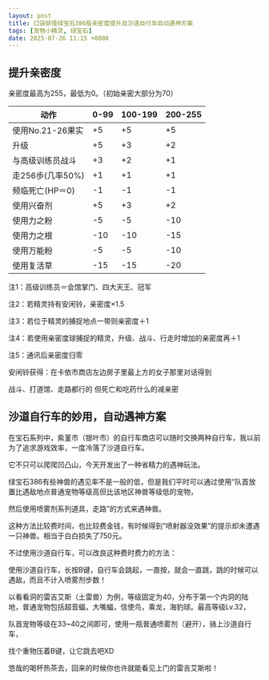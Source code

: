 ```yaml
---
layout: post
title: 口袋妖怪绿宝石386版亲密度提升及沙道自行车自动遇神方案
tags: [宠物小精灵, 绿宝石]
date: 2025-07-26 11:15 +0800
---
```

## 提升亲密度
亲密度最高为255，最低为0。（初始亲密大部分为70）
<table>
    <thead>
        <tr>
            <th>动作</th>
            <th>0-99</th>
            <th>100-199</th>
            <th>200-255</th>
        </tr>
    </thead>
    <tbody>
        <tr>
            <td>使用No.21-26果实</td>
            <td>+5</td>
            <td>+5</td>
            <td>+5</td>
        </tr>
        <tr>
            <td>升级</td>
            <td>+5</td>
            <td>+3</td>
            <td>+2</td>
        </tr>
        <tr>
            <td>与高级训练员战斗</td>
            <td>+3</td>
            <td>+2</td>
            <td>+1</td>
        </tr>
        <tr>
            <td>走256歩(几率50%)</td>
            <td>+1</td>
            <td>+1</td>
            <td>+1</td>
        </tr>
        <tr>
            <td>频临死亡(HP＝0)</td>
            <td>-1</td>
            <td>-1</td>
            <td>-1</td>
        </tr>
        <tr>
            <td>使用兴奋剂</td>
            <td>+5</td>
            <td>+3</td>
            <td>+2</td>
        </tr>
        <tr>
            <td>使用力之粉</td>
            <td>-5</td>
            <td>-5</td>
            <td>-10</td>
        </tr>
        <tr>
            <td>使用力之根</td>
            <td>-10</td>
            <td>-10</td>
            <td>-15</td>
        </tr>
        <tr>
            <td>使用万能粉</td>
            <td>-5</td>
            <td>-5</td>
            <td>-10</td>
        </tr>
        <tr>
            <td>使用复活草</td>
            <td>-15</td>
            <td>-15</td>
            <td>-20</td>
        </tr>
    </tbody>
</table>

注1：高级训练员＝会馆掌门、四大天王、冠军

注2：若精灵持有安闲铃，亲密度×1.5

注3：若位于精灵的捕捉地点一带则亲密度＋1

注4：若使用亲密度球捕捉的精灵，升级、战斗、行走时增加的亲密度再＋1

注5：通讯后亲密度归零


安闲铃获得：在卡依市商店左边房子里最上方的女子那里对话得到


战斗、打道馆、走路都行的 但死亡和吃药什么的减亲密

## 沙道自行车的妙用，自动遇神方案

在宝石系列中，紫堇市（银叶市）的自行车商店可以随时交换两种自行车，我以前为了追求游戏效率，一度冷落了沙道自行车。

它不只可以爬爬凹凸山，今天开发出了一种省精力的遇神玩法。

绿宝石386有些神兽的遇见率不是一般的低，但是我们平时可以通过使用“队首放置比遇敌地点普通宠物等级高但比该地区神兽等级低的宠物，

然后使用喷雾剂系列道具，走路”的方式来遇神兽。

这种方法比较费时间，也比较费金钱，有时候得到“喷射器没效果”的提示却未遭遇一只神兽。相当于白白损失了750元。

不过使用沙道自行车，可以改良这种费时费力的方法：

使用沙道自行车，长按B键，自行车会跳起，一直按，就会一直跳，跳的时候可以遇敌，而且不计入喷雾剂步数！

以看看洞的雷吉艾斯（土雷兽）为例，等级固定为40，分布于第一个内洞的陆地，普通宠物包括超音蝠，大嘴蝠，信使鸟，乘龙，海豹球。最高等级Lv.32，

队首宠物等级在33~40之间即可，使用一瓶普通喷雾剂（避开），骑上沙道自行车，

找个重物压着B键，让它跳去吧XD

悠哉的喝杯热茶去，回来的时候你也许就能看见上门的雷吉艾斯啦！